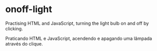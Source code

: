 # onoff-light


Practising HTML and JavaScript, turning the light bulb on and off by clicking.

Praticando HTML e JavaScript, acendendo e apagando uma lâmpada através do clique.
